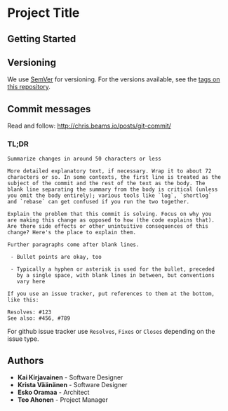 # Project Title


## Getting Started

## Versioning

We use [SemVer](http://semver.org/) for versioning. For the versions available, see the [tags on this repository](https://github.com/solita/uef-projektipankki/tags).

## Commit messages

Read and follow: http://chris.beams.io/posts/git-commit/

### TL;DR
```
Summarize changes in around 50 characters or less

More detailed explanatory text, if necessary. Wrap it to about 72
characters or so. In some contexts, the first line is treated as the
subject of the commit and the rest of the text as the body. The
blank line separating the summary from the body is critical (unless
you omit the body entirely); various tools like `log`, `shortlog`
and `rebase` can get confused if you run the two together.

Explain the problem that this commit is solving. Focus on why you
are making this change as opposed to how (the code explains that).
Are there side effects or other unintuitive consequences of this
change? Here's the place to explain them.

Further paragraphs come after blank lines.

 - Bullet points are okay, too

 - Typically a hyphen or asterisk is used for the bullet, preceded
   by a single space, with blank lines in between, but conventions
   vary here

If you use an issue tracker, put references to them at the bottom,
like this:

Resolves: #123
See also: #456, #789
```
For github issue tracker use `Resolves`, `Fixes` or `Closes` depending on the issue type.



## Authors

- **Kai Kirjavainen** - Software Designer
- **Krista Väänänen** - Software Designer
- **Esko Oramaa** - Architect
- **Teo Ahonen** - Project Manager
